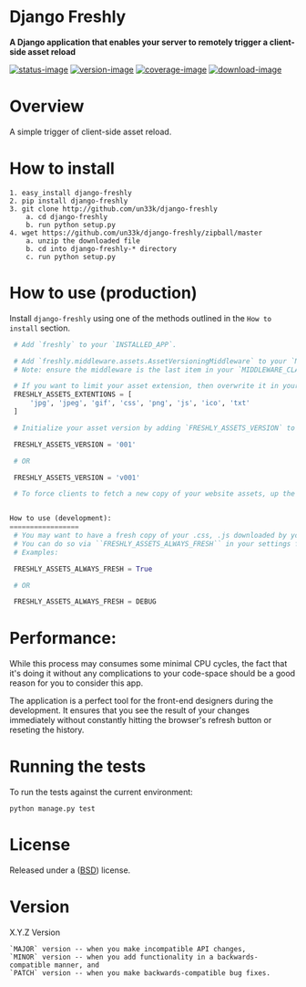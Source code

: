 Django Freshly
====================

**A Django application that enables your server to remotely trigger a client-side asset reload**

[![status-image]][status-link]
[![version-image]][version-link]
[![coverage-image]][coverage-link]
[![download-image]][download-link]


Overview
====================

A simple trigger of client-side asset reload.


How to install
====================

    1. easy_install django-freshly
    2. pip install django-freshly
    3. git clone http://github.com/un33k/django-freshly
        a. cd django-freshly
        b. run python setup.py
    4. wget https://github.com/un33k/django-freshly/zipball/master
        a. unzip the downloaded file
        b. cd into django-freshly-* directory
        c. run python setup.py


How to use (production)
====================
Install `django-freshly` using one of the methods outlined in the `How to install` section.

   ```python
    # Add `freshly` to your `INSTALLED_APP`.

    # Add `freshly.middleware.assets.AssetVersioningMiddleware` to your `MIDDLEWARE_CLASSES`.
    # Note: ensure the middleware is the last item in your `MIDDLEWARE_CLASSES`.

    # If you want to limit your asset extension, then overwrite it in your settings file as follow:
    FRESHLY_ASSETS_EXTENTIONS = [
        'jpg', 'jpeg', 'gif', 'css', 'png', 'js', 'ico', 'txt'
    ]

    # Initialize your asset version by adding `FRESHLY_ASSETS_VERSION` to your setting file as follow:

    FRESHLY_ASSETS_VERSION = '001'

    # OR

    FRESHLY_ASSETS_VERSION = 'v001'

    # To force clients to fetch a new copy of your website assets, up the version and restart Django.


How to use (development):
=================
    # You may want to have a fresh copy of your .css, .js downloaded by your browser during development
    # You can do so via ``FRESHLY_ASSETS_ALWAYS_FRESH`` in your settings file.
    # Examples:

    FRESHLY_ASSETS_ALWAYS_FRESH = True

    # OR

    FRESHLY_ASSETS_ALWAYS_FRESH = DEBUG
   ```

Performance:
=================
While this process may consumes some minimal CPU cycles, the fact that it's doing it without
any complications to your code-space should be a good reason for you to consider this app.

The application is a perfect tool for the front-end designers during the development.
It ensures that you see the result of your changes immediately without constantly
hitting the browser's refresh button or reseting the history.


Running the tests
====================

To run the tests against the current environment:

    python manage.py test


License
====================

Released under a ([BSD](LICENSE.md)) license.


Version
====================
X.Y.Z Version

    `MAJOR` version -- when you make incompatible API changes,
    `MINOR` version -- when you add functionality in a backwards-compatible manner, and
    `PATCH` version -- when you make backwards-compatible bug fixes.

[status-image]: https://secure.travis-ci.org/un33k/django-freshly.png?branch=master
[status-link]: http://travis-ci.org/un33k/django-freshly?branch=master

[version-image]: https://img.shields.io/pypi/v/django-freshly.svg
[version-link]: https://pypi.python.org/pypi/django-freshly

[coverage-image]: https://coveralls.io/repos/un33k/django-freshly/badge.svg
[coverage-link]: https://coveralls.io/r/un33k/django-freshly

[download-image]: https://img.shields.io/pypi/dm/django-freshly.svg
[download-link]: https://pypi.python.org/pypi/django-freshly

